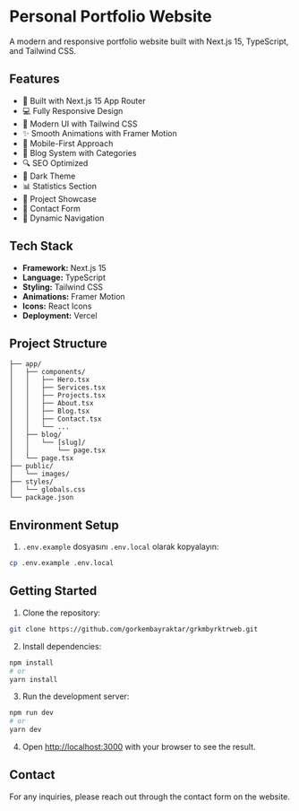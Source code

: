 # Personal Portfolio Website

A modern and responsive portfolio website built with Next.js 15, TypeScript, and Tailwind CSS.

## Features

- 🚀 Built with Next.js 15 App Router
- 💻 Fully Responsive Design
- 🎨 Modern UI with Tailwind CSS
- ✨ Smooth Animations with Framer Motion
- 📱 Mobile-First Approach
- 📝 Blog System with Categories
- 🔍 SEO Optimized
- 🌙 Dark Theme
- 📊 Statistics Section
- 💼 Project Showcase
- 📱 Contact Form
- 🔄 Dynamic Navigation

## Tech Stack

- **Framework:** Next.js 15
- **Language:** TypeScript
- **Styling:** Tailwind CSS
- **Animations:** Framer Motion
- **Icons:** React Icons
- **Deployment:** Vercel

## Project Structure

```
├── app/
│   ├── components/
│   │   ├── Hero.tsx
│   │   ├── Services.tsx
│   │   ├── Projects.tsx
│   │   ├── About.tsx
│   │   ├── Blog.tsx
│   │   ├── Contact.tsx
│   │   └── ...
│   ├── blog/
│   │   └── [slug]/
│   │       └── page.tsx
│   └── page.tsx
├── public/
│   └── images/
├── styles/
│   └── globals.css
└── package.json
```
## Environment Setup

1. `.env.example` dosyasını `.env.local` olarak kopyalayın:
```bash
cp .env.example .env.local
```



## Getting Started

1. Clone the repository:
```bash
git clone https://github.com/gorkembayraktar/grkmbyrktrweb.git
```

2. Install dependencies:
```bash
npm install
# or
yarn install
```


3. Run the development server:
```bash
npm run dev
# or
yarn dev
```

4. Open [http://localhost:3000](http://localhost:3000) with your browser to see the result.

## Contact

For any inquiries, please reach out through the contact form on the website.
